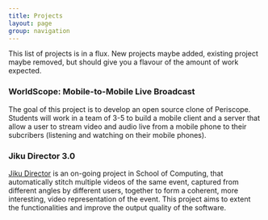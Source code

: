 ```yaml
---
title: Projects
layout: page
group: navigation
---
```


This list of projects is in a flux.  New projects maybe added, existing project maybe removed, but should give you a flavour of the amount of work expected.

### WorldScope: Mobile-to-Mobile Live Broadcast 

The goal of this project is to develop an open source clone of Periscope.  Students will work in a team of 3-5 to build a mobile client and a server that allow a user to stream video and audio live from a mobile phone to their subcribers (listening and watching on their mobile phones).


### Jiku Director 3.0

[Jiku Director](http://liubei.ddns.comp.nus.edu.sg/jiku/jiku-director.html) is an on-going project in School of Computing, that automatically stitch multiple videos of the same event, captured from different angles by different users, together to form a coherent, more interesting, video representation of the event.  This project aims to extent the functionalities and improve the output quality of the software.
